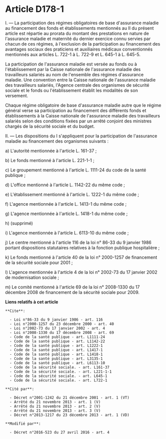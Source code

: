 # Article D178-1

I. ― La participation des régimes obligatoires de base d'assurance maladie au financement des fonds et établissements
mentionnés au II du présent article est répartie au prorata du montant des prestations en nature de l'assurance maladie et
maternité du dernier exercice connu servies par chacun de ces régimes, à l'exclusion de la participation au financement des
avantages sociaux des praticiens et auxiliaires médicaux conventionnés mentionnés aux articles L. 722-1 à L. 722-9 et L.
645-1 à L. 645-5. 

La participation de l'assurance maladie est versée au fonds ou à l'établissement par la Caisse nationale de l'assurance
maladie des travailleurs salariés au nom de l'ensemble des régimes d'assurance maladie. Une convention entre la Caisse
nationale de l'assurance maladie des travailleurs salariés, l'Agence centrale des organismes de sécurité sociale et le fonds
ou l'établissement établit les modalités de son versement. 

Chaque régime obligatoire de base d'assurance maladie autre que le régime général verse sa participation au financement des
différents fonds et établissements à la Caisse nationale de l'assurance maladie des travailleurs salariés selon des
conditions fixées par un arrêté conjoint des ministres chargés de la sécurité sociale et du budget. 

II. ― Les dispositions du I s'appliquent pour la participation de l'assurance maladie au financement des organismes
suivants : 

a) L'autorité mentionnée à l'article L. 161-37 ; 

b) Le fonds mentionné à l'article L. 221-1-1 ; 

c) Le groupement mentionné à l'article L. 1111-24 du code de la santé publique ; 

d) L'office mentionné à l'article L. 1142-22 du même code ; 

e) L'établissement mentionné à l'article L. 1222-1 du même code ; 

f) L'agence mentionnée à l'article L. 1413-1 du même code ; 

g) L'agence mentionnée à l'article L. 1418-1 du même code ; 

h) (supprimé)

i) L'agence mentionnée à l'article L. 6113-10 du même code ; 

j) Le centre mentionné à l'article 116 de la loi n° 86-33 du 9 janvier 1986 portant dispositions statutaires relatives à la
fonction publique hospitalière ; 

k) Le fonds mentionné à l'article 40 de la loi n° 2000-1257 de financement de la sécurité sociale pour 2001 ; 

l) L'agence mentionnée à l'article 4 de la loi n° 2002-73 du 17 janvier 2002 de modernisation sociale ; 

m) Le comité mentionné à l'article 69 de la loi n° 2008-1330 du 17 décembre 2008 de financement de la sécurité sociale pour
2009.

**Liens relatifs à cet article**

	**Cite**:

	  - Loi n°86-33 du 9 janvier 1986 - art. 116
	  - Loi n°2000-1257 du 23 décembre 2000 - art. 40
	  - Loi n°2002-73 du 17 janvier 2002 - art. 4
	  - Loi n°2008-1330 du 17 décembre 2008 - art. 69
	  - Code de la santé publique - art. L1111-24
	  - Code de la santé publique - art. L1142-22
	  - Code de la santé publique - art. L1222-1
	  - Code de la santé publique - art. L1417-1
	  - Code de la santé publique - art. L1418-1
	  - Code de la santé publique - art. L3135-1
	  - Code de la santé publique - art. L6113-10
	  - Code de la sécurité sociale. - art. L161-37
	  - Code de la sécurité sociale. - art. L221-1-1
	  - Code de la sécurité sociale. - art. L645-1
	  - Code de la sécurité sociale. - art. L722-1

	**Cité par**:

	  - Décret n°2001-1242 du 21 décembre 2001 - art. 1 (VT)
	  - Arrêté du 21 novembre 2013 - art. 1 (V)
	  - Arrêté du 21 novembre 2013 - art. 2 (V)
	  - Arrêté du 21 novembre 2013 - art. 3 (V)
	  - Décret n°2013-1217 du 23 décembre 2013 - art. 1 (VD)

	**Modifié par**:

	  - Décret n°2016-523 du 27 avril 2016 - art. 4
